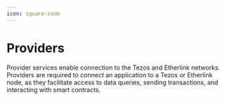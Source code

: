 ```yaml
---
icon: square-code
---
```


# Providers

Provider services enable connection to the Tezos and Etherlink networks. Providers are required to connect an application to a Tezos or Etherlink node, as they facilitate access to data queries, sending transactions, and interacting with smart contracts.
